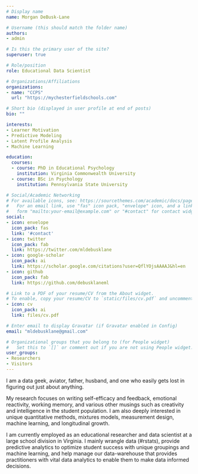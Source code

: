 ```yaml
---
# Display name
name: Morgan DeBusk-Lane

# Username (this should match the folder name)
authors:
- admin

# Is this the primary user of the site?
superuser: true

# Role/position
role: Educational Data Scientist 

# Organizations/Affiliations
organizations:
- name: "CCPS"
  url: "https://mychesterfieldschools.com"

# Short bio (displayed in user profile at end of posts)
bio: ""

interests:
- Learner Motivation
- Predictive Modeling 
- Latent Profile Analysis
- Machine Learning

education:
  courses:
  - course: PhD in Educational Psychology
    institution: Virginia Commonwealth University
  - course: BSc in Psychology
    institution: Pennsylvania State University

# Social/Academic Networking
# For available icons, see: https://sourcethemes.com/academic/docs/page-builder/#icons
#   For an email link, use "fas" icon pack, "envelope" icon, and a link in the
#   form "mailto:your-email@example.com" or "#contact" for contact widget.
social:
- icon: envelope
  icon_pack: fas
  link: '#contact'
- icon: twitter
  icon_pack: fab
  link: https://twitter.com/mldebusklane
- icon: google-scholar
  icon_pack: ai
  link: https://scholar.google.com/citations?user=QflYOjsAAAAJ&hl=en
- icon: github
  icon_pack: fab
  link: https://github.com/debusklaneml

# Link to a PDF of your resume/CV from the About widget.
# To enable, copy your resume/CV to `static/files/cv.pdf` and uncomment the lines below.
- icon: cv
  icon_pack: ai
  link: files/cv.pdf

# Enter email to display Gravatar (if Gravatar enabled in Config)
email: "mldebusklane@gmail.com"

# Organizational groups that you belong to (for People widget)
#   Set this to `[]` or comment out if you are not using People widget.
user_groups:
- Researchers
- Visitors
---
```


I am a data geek, aviator, father, husband, and one who easily gets lost in figuring out just about anything.

My research focuses on writing self-efficacy and feedback, emotional reactivity, working memory, and various other musings such as creativity and intelligence in the student population. I am also deeply interested in unique quantitative methods, mixtures models, measurement design, machine learning, and longitudinal growth.

I am currently employed as an educational researcher and data scientist at a large school division in Virginia. I mainly wrangle data (#rstats), provide predictive analytics to optimize student success with unique groupings and machine learning, and help manage our data-warehouse that provides practitioners with vital data analytics to enable them to make data informed decisions.
